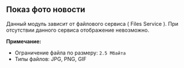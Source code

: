 ## Показ фото новости

Данный модуль зависит от файлового сервиса ( Files Service ). При отсутствии данного сервиса отображение невозможно.

**Примечание:**
* Ограничение файла по размеру: `2.5 Мбайта`
* Типы файлов: JPG, PNG, GIF